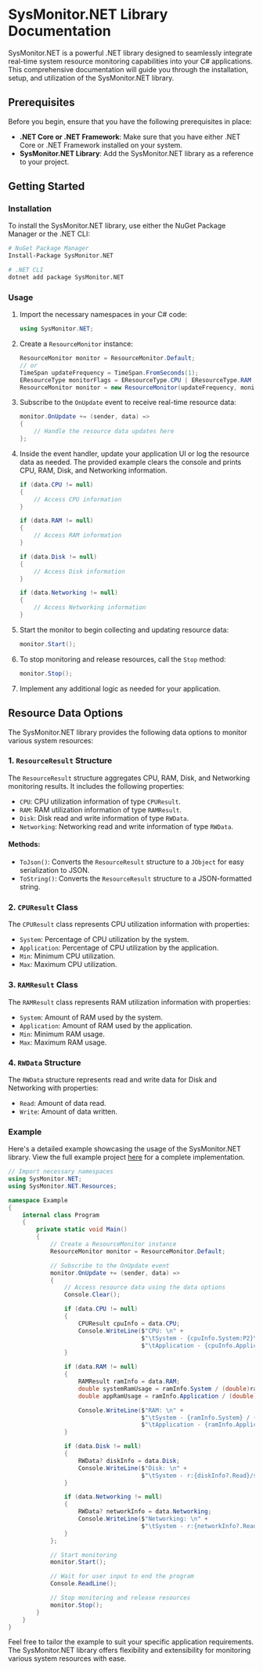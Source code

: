 # SysMonitor.NET Library Documentation

SysMonitor.NET is a powerful .NET library designed to seamlessly integrate real-time system resource monitoring capabilities into your C# applications. This comprehensive documentation will guide you through the installation, setup, and utilization of the SysMonitor.NET library.

## Prerequisites

Before you begin, ensure that you have the following prerequisites in place:

- **.NET Core or .NET Framework**: Make sure that you have either .NET Core or .NET Framework installed on your system.
- **SysMonitor.NET Library**: Add the SysMonitor.NET library as a reference to your project.

## Getting Started

### Installation

To install the SysMonitor.NET library, use either the NuGet Package Manager or the .NET CLI:

```bash
# NuGet Package Manager
Install-Package SysMonitor.NET

# .NET CLI
dotnet add package SysMonitor.NET
```

### Usage

1. Import the necessary namespaces in your C# code:

   ```csharp
   using SysMonitor.NET;
   ```

2. Create a `ResourceMonitor` instance:

   ```csharp
   ResourceMonitor monitor = ResourceMonitor.Default;
   // or
   TimeSpan updateFrequency = TimeSpan.FromSeconds(1);
   EResourceType monitorFlags = EResourceType.CPU | EResourceType.RAM | EResourceType.DISK | EResourceType.NETWORK;
   ResourceMonitor monitor = new ResourceMonitor(updateFrequency, monitorFlags);
   ```

3. Subscribe to the `OnUpdate` event to receive real-time resource data:

   ```csharp
   monitor.OnUpdate += (sender, data) =>
   {
       // Handle the resource data updates here
   };
   ```

4. Inside the event handler, update your application UI or log the resource data as needed. The provided example clears the console and prints CPU, RAM, Disk, and Networking information.

   ```csharp
   if (data.CPU != null)
   {
       // Access CPU information
   }

   if (data.RAM != null)
   {
       // Access RAM information
   }

   if (data.Disk != null)
   {
       // Access Disk information
   }

   if (data.Networking != null)
   {
       // Access Networking information
   }
   ```

5. Start the monitor to begin collecting and updating resource data:

   ```csharp
   monitor.Start();
   ```

6. To stop monitoring and release resources, call the `Stop` method:

   ```csharp
   monitor.Stop();
   ```

7. Implement any additional logic as needed for your application.

## Resource Data Options

The SysMonitor.NET library provides the following data options to monitor various system resources:

### 1. `ResourceResult` Structure

The `ResourceResult` structure aggregates CPU, RAM, Disk, and Networking monitoring results. It includes the following properties:

- `CPU`: CPU utilization information of type `CPUResult`.
- `RAM`: RAM utilization information of type `RAMResult`.
- `Disk`: Disk read and write information of type `RWData`.
- `Networking`: Networking read and write information of type `RWData`.

#### Methods:

- `ToJson()`: Converts the `ResourceResult` structure to a `JObject` for easy serialization to JSON.
- `ToString()`: Converts the `ResourceResult` structure to a JSON-formatted string.

### 2. `CPUResult` Class

The `CPUResult` class represents CPU utilization information with properties:

- `System`: Percentage of CPU utilization by the system.
- `Application`: Percentage of CPU utilization by the application.
- `Min`: Minimum CPU utilization.
- `Max`: Maximum CPU utilization.

### 3. `RAMResult` Class

The `RAMResult` class represents RAM utilization information with properties:

- `System`: Amount of RAM used by the system.
- `Application`: Amount of RAM used by the application.
- `Min`: Minimum RAM usage.
- `Max`: Maximum RAM usage.

### 4. `RWData` Structure

The `RWData` structure represents read and write data for Disk and Networking with properties:

- `Read`: Amount of data read.
- `Write`: Amount of data written.

### Example

Here's a detailed example showcasing the usage of the SysMonitor.NET library. View the full example project [here](/Example/Program.cs) for a complete implementation.

```csharp
// Import necessary namespaces
using SysMonitor.NET;
using SysMonitor.NET.Resources;

namespace Example
{
    internal class Program
    {
        private static void Main()
        {
            // Create a ResourceMonitor instance
            ResourceMonitor monitor = ResourceMonitor.Default;

            // Subscribe to the OnUpdate event
            monitor.OnUpdate += (sender, data) =>
            {
                // Access resource data using the data options
                Console.Clear();

                if (data.CPU != null)
                {
                    CPUResult cpuInfo = data.CPU;
                    Console.WriteLine($"CPU: \n" +
                                      $"\tSystem - {cpuInfo.System:P2}\n" +
                                      $"\tApplication - {cpuInfo.Application:P2}");
                }

                if (data.RAM != null)
                {
                    RAMResult ramInfo = data.RAM;
                    double systemRamUsage = ramInfo.System / (double)ramInfo.Max;
                    double appRamUsage = ramInfo.Application / (double)ramInfo.Max;

                    Console.WriteLine($"RAM: \n" +
                                      $"\tSystem - {ramInfo.System} / {ramInfo.Max} ({systemRamUsage:P2})\n" +
                                      $"\tApplication - {ramInfo.Application} / {ramInfo.Max} ({appRamUsage:P2})");
                }

                if (data.Disk != null)
                {
                    RWData? diskInfo = data.Disk;
                    Console.WriteLine($"Disk: \n" +
                                      $"\tSystem - r:{diskInfo?.Read}/s w:{diskInfo?.Write}/s");
                }

                if (data.Networking != null)
                {
                    RWData? networkInfo = data.Networking;
                    Console.WriteLine($"Networking: \n" +
                                      $"\tSystem - r:{networkInfo?.Read}/s w:{networkInfo?.Write}/s");
                }
            };

            // Start monitoring
            monitor.Start();

            // Wait for user input to end the program
            Console.ReadLine();

            // Stop monitoring and release resources
            monitor.Stop();
        }
    }
}
```

Feel free to tailor the example to suit your specific application requirements. The SysMonitor.NET library offers flexibility and extensibility for monitoring various system resources with ease.